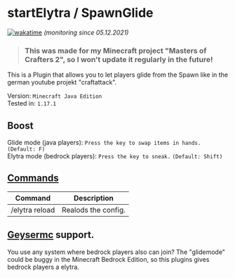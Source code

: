 # startElytra / SpawnGlide
[![wakatime](https://wakatime.com/badge/user/6dcad35f-5e14-44f1-8e50-62062cfd7011/project/aac88716-7bc5-4587-893c-11ab322437a8.svg)](https://wakatime.com/badge/user/6dcad35f-5e14-44f1-8e50-62062cfd7011/project/aac88716-7bc5-4587-893c-11ab322437a8) *(monitoring since 05.12.2021)*
> ### This was made for my Minecraft project "Masters of Crafters 2", so I won't update it regularly in the future!
This is a Plugin that allows you to let players glide from the Spawn like in the german youtube projekt "craftattack".  

Version: ``Minecraft Java Edition``  
Tested in: ``1.17.1``

## Boost
Glide mode (java players):  ``Press the key to swap items in hands.`` ``(Default: F)``  
Elytra mode (bedrock players):  ``Press the key to sneak.`` ``(Default: Shift)``

## [Commands](https://github.com/FuntyGithub/startElytra/tree/main/src/main/java/org/funty/startelytra/commands)
| Command | Description |
| --- | --- |
| /elytra reload | Realods the config. |
## [Geysermc](https://geysermc.org/) support.
You use any system where bedrock players also can join? The "glidemode" could be buggy in the Minecraft Bedrock Edition, so this plugins gives bedrock players a elytra.
